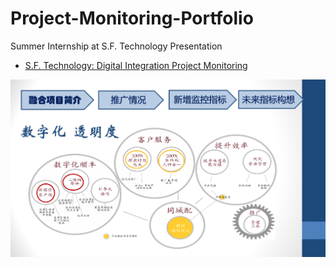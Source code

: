# Project-Monitoring-Portfolio
Summer Internship at S.F. Technology Presentation

* [S.F. Technology: Digital Integration Project Monitoring](https://github.com/melodyshi/Project-Monitoring-Portfolio/blob/master/s.f.%E8%9E%8D%E5%90%88%E9%A1%B9%E7%9B%AE%E7%9B%91%E6%8E%A7%E6%8A%A5%E5%91%8A.pdf)

![Overview](overview.jpg)
